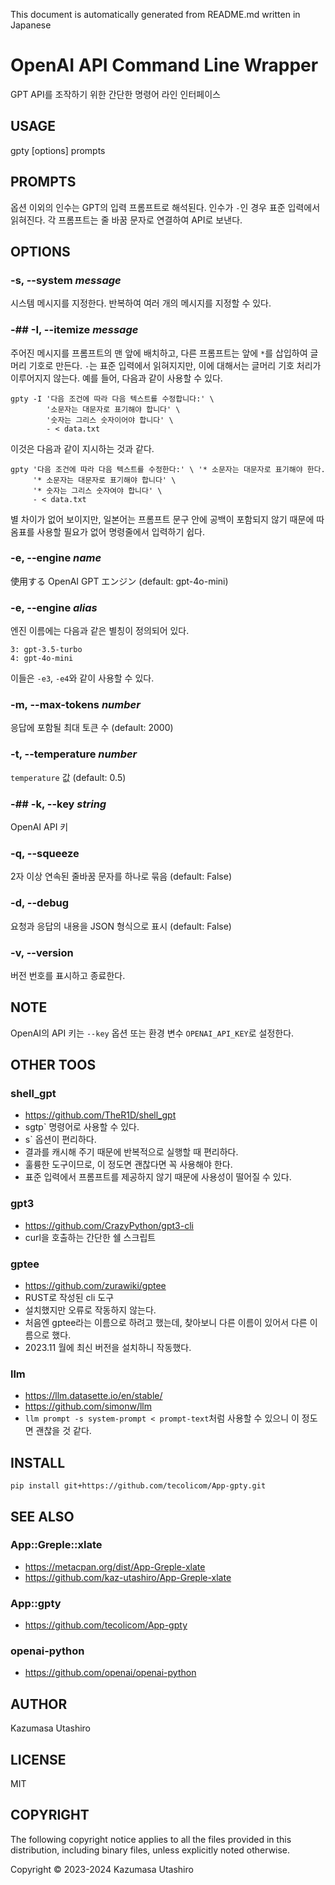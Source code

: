 This document is automatically generated from README.md written in Japanese

# OpenAI API Command Line Wrapper

GPT API를 조작하기 위한 간단한 명령어 라인 인터페이스

## USAGE

gpty [options] prompts

## PROMPTS

옵션 이외의 인수는 GPT의 입력 프롬프트로 해석된다. 인수가 `-`인 경우 표준 입력에서 읽혀진다. 각 프롬프트는 줄 바꿈 문자로 연결하여 API로 보낸다.

## OPTIONS

### -s, --system *message*

시스템 메시지를 지정한다. 반복하여 여러 개의 메시지를 지정할 수 있다.

### -## -I, --itemize *message*

주어진 메시지를 프롬프트의 맨 앞에 배치하고, 다른 프롬프트는 앞에 `*`를 삽입하여 글머리 기호로 만든다. `-`는 표준 입력에서 읽혀지지만, 이에 대해서는 글머리 기호 처리가 이루어지지 않는다. 예를 들어, 다음과 같이 사용할 수 있다.

    gpty -I '다음 조건에 따라 다음 텍스트를 수정합니다:' \
            '소문자는 대문자로 표기해야 합니다' \
            '숫자는 그리스 숫자이어야 합니다' \
            - < data.txt

이것은 다음과 같이 지시하는 것과 같다.

    gpty '다음 조건에 따라 다음 텍스트를 수정한다:' \ '* 소문자는 대문자로 표기해야 한다.
         '* 소문자는 대문자로 표기해야 합니다' \
         '* 숫자는 그리스 숫자여야 합니다' \
         - < data.txt

별 차이가 없어 보이지만, 일본어는 프롬프트 문구 안에 공백이 포함되지 않기 때문에 따옴표를 사용할 필요가 없어 명령줄에서 입력하기 쉽다.

### -e, --engine *name*

使用する OpenAI GPT エンジン (default: gpt-4o-mini)

### -e, --engine *alias*

엔진 이름에는 다음과 같은 별칭이 정의되어 있다.

    3: gpt-3.5-turbo
    4: gpt-4o-mini

이들은 `-e3`, `-e4`와 같이 사용할 수 있다.

### -m, --max-tokens *number*

응답에 포함될 최대 토큰 수 (default: 2000)

### -t, --temperature *number*

`temperature` 값 (default: 0.5)

### -## -k, --key *string*

OpenAI API 키

### -q, --squeeze

2자 이상 연속된 줄바꿈 문자를 하나로 묶음 (default: False)

### -d, --debug

요청과 응답의 내용을 JSON 형식으로 표시 (default: False)

### -v, --version

버전 번호를 표시하고 종료한다.

## NOTE

OpenAI의 API 키는 `--key` 옵션 또는 환경 변수 `OPENAI_API_KEY`로 설정한다.

## OTHER TOOS

### shell_gpt

- https://github.com/TheR1D/shell_gpt
- sgtp` 명령어로 사용할 수 있다.
- s` 옵션이 편리하다.
- 결과를 캐시해 주기 때문에 반복적으로 실행할 때 편리하다.
- 훌륭한 도구이므로, 이 정도면 괜찮다면 꼭 사용해야 한다.
- 표준 입력에서 프롬프트를 제공하지 않기 때문에 사용성이 떨어질 수 있다.

### gpt3

- https://github.com/CrazyPython/gpt3-cli
- curl을 호출하는 간단한 쉘 스크립트

### gptee

- https://github.com/zurawiki/gptee
- RUST로 작성된 cli 도구
- 설치했지만 오류로 작동하지 않는다.
- 처음엔 gptee라는 이름으로 하려고 했는데, 찾아보니 다른 이름이 있어서 다른 이름으로 했다.
- 2023.11 월에 최신 버전을 설치하니 작동했다.

### llm

- https://llm.datasette.io/en/stable/
- https://github.com/simonw/llm
- `llm prompt -s system-prompt < prompt-text`처럼 사용할 수 있으니 이 정도면 괜찮을 것 같다.

## INSTALL

```
pip install git+https://github.com/tecolicom/App-gpty.git
```

## SEE ALSO

### App::Greple::xlate

- https://metacpan.org/dist/App-Greple-xlate
- https://github.com/kaz-utashiro/App-Greple-xlate

### App::gpty

- https://github.com/tecolicom/App-gpty

### openai-python

- https://github.com/openai/openai-python

## AUTHOR

Kazumasa Utashiro

## LICENSE

MIT

## COPYRIGHT

The following copyright notice applies to all the files provided in
this distribution, including binary files, unless explicitly noted
otherwise.

Copyright © 2023-2024 Kazumasa Utashiro
